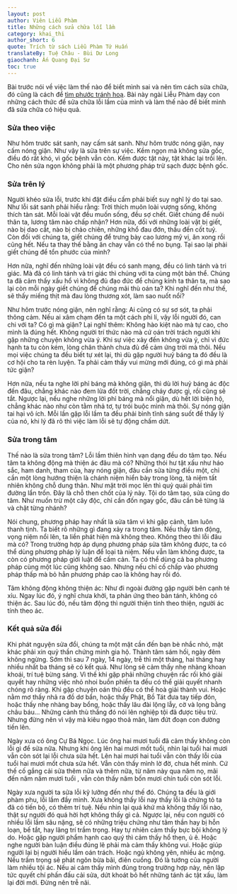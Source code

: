 ```yaml
---
layout: post
author: Viên Liễu Phàm
title: Những cách sửa chữa lỗi lầm 
category: khai_thi
author_short: 6
quote: Trích từ sách Liễu Phàm Tứ Huấn
translateBy: Tuệ Châu - Bùi Dư Long
giaochanh: Ấn Quang Đại Sư
toc: true
---
```


Bài trước nói về việc làm thế nào để biết mình sai và nên tìm cách sửa chữa, 
đó cũng là cách để [tìm phước tránh hoạ](/khai_thi/2023/08/12/làm-thế-nào-để-tìm-phước-tránh-hoạ.html). Bài này ngài Liễu Phàm dạy con những 
cách thức để sửa chữa lỗi lầm của mình và làm thế nào để biết mình đã sửa chữa 
có hiệu quả. 

### Sửa theo việc 

Như hôm trước sát sanh, nay cấm sát sanh. Như hôm trước nóng giận, nay cấm nóng giận. 
Như vậy là sửa trên sự việc. Kềm ngọn mà không sửa gốc, điều đó rất khó, vì gốc 
bệnh vẫn còn. Kềm được tật này, tật khác lại trồi lên. Cho nên sửa ngọn 
không phải là một phương pháp trừ sạch được bệnh gốc. 

### Sửa trên lý

Người khéo sửa lỗi, trước khi đặt điều cấm phải biết suy nghĩ lý do tại sao. Như 
lỗi sát sanh phải hiểu rằng: Trời thích muôn loài vượng sống, không thích tàn sát. 
Mỗi loài vật đều muốn sống, đều sợ chết. Giết chúng để nuôi thân ta, lương tâm 
nào chấp nhận? Hơn nữa, đối với những loài vật bị giết, nào bị dao cắt, nào bị 
chảo chiên, những khổ đau đớn, thấu đến cốt tuỷ. Còn đối với chúng ta, giết chúng 
để trưng bày cao lương mỹ vị, ăn xong rồi cũng hết. Nếu ta thay thế bằng ăn chay 
vẫn có thể no bụng. Tại sao lại phải giết chúng để tổn phước của mình? 

Hơn nữa, nghĩ đến những loài vật đều có sanh mạng, đều có linh tánh và tri giác. 
Mà đã có linh tánh và tri giác thì chúng với ta cùng một bản thể. Chúng ta đã cảm 
thấy xấu hổ vì không đủ đạo đức để chúng kính ta thân ta, mà sao lại còn mỗi ngày 
giết chúng để chúng mãi thù oán ta? Khi nghĩ đến như thế, sẽ thấy miếng thịt mà đau 
lòng thương xót, làm sao nuốt nổi? 

Như hôm trước nóng giận, nên nghĩ rằng: Ai cũng có sự sơ sót, ta phải thông cảm. 
Nếu ai xâm chạm đến ta một cách phi lí, vậy lỗi người đó, can chi với ta? Có gì 
mà giận? Lại nghĩ thêm: Không hào kiệt nào mà tự cao, cho mình là đúng hết. Không 
người trí thức nào mà cứ oán trời trách người khi gặp những chuyện không vừa ý. 
Khi sự việc xảy đến không vừa ý, chỉ vì đức hạnh ta tu còn kém, lòng chân thành chưa 
đủ để cảm ứng trời mà thôi. Nếu mọi việc chúng ta đều biết tự xét lại, thì dù gặp 
người huỷ báng ta đó đều là cơ hội cho ta rèn luyện. Ta phải cảm thấy vui mừng 
mới đúng, có gì mà phải tức giận? 

Hơn nữa, nếu ta nghe lời phỉ báng mà không giận, thì dù lời huỷ báng ác độc đến 
đâu, chẳng khác nào đem lửa đốt trời, chẳng cháy được gì, rồi cũng sẽ tắt. 
Ngược lại, nếu nghe những lời phỉ báng mà nổi giận, dù hết lời biện hộ, chẳng khác nào như 
còn tằm nhả tơ, tự trói buộc mình mà thôi. Sự nóng giận tai hại vô ích. 
Mỗi lần gặp lỗi lầm ta đều phải bình tĩnh sáng suốt để thấy lý của nó, khi lý 
đã rõ thì việc làm lỗi sẽ tự động chấm dứt. 

### Sửa trong tâm 

Thế nào là sửa trong tâm? Lỗi lầm thiên hình vạn dạng đều do tâm tạo. Nếu tâm ta không 
động mà thiện ác đâu mà có? Những thói hư tật xấu như háo sắc, ham danh, tham của, hay 
nóng giận, đâu cần sửa từng điều một, chỉ cần một lòng hướng thiện là chánh niệm 
hiển bày trong lòng, tà niệm tất nhiên không chỗ dung thân. Như mặt trời mọc lên 
thì quỷ quái phải tìm đường lẩn trốn. Đây là chỗ then chốt của lý này. Tội do tâm 
tạo, sửa cũng do tâm. Như muốn trừ một cây độc, chỉ cần đốn ngay gốc, đâu cần bẻ 
từng lá và chặt từng nhánh? 

Nói chung, phương pháp hay nhất là sửa tâm vì khi gặp cảnh, tâm luôn thanh tịnh. 
Ta biết rõ những gì đang xảy ra trong tâm. Nếu thấy tâm động, vọng niệm nổi lên, 
ta liền phát hiện mà không theo. Không theo thì lỗi đâu mà có? Trong trường hợp 
áp dụng phương pháp sửa tâm không được, ta có thể dùng phương pháp lý luận để 
loại tà niệm. Nếu vẫn làm không được, ta còn có phương pháp giới luật để cấm cản. 
Ta có thể dùng cả ba phương pháp cùng một lúc cũng không sao. Nhưng nếu chỉ cố chấp 
vào phương pháp thấp mà bỏ hẳn phương pháp cao là không hay rồi đó. 

Tâm không động không thiện ác: Như đi ngoài đường gặp người bên cạnh té xỉu. Ngay lúc 
đó, ý nghĩ chưa khởi, ta phản ứng theo bản tánh, không có thiện ác. Sau lúc đó, 
nếu tâm động thì người thiện tính theo thiện, người ác tính theo ác. 

### Kết quả sửa đổi

Khi phát nguyện sửa đổi, chúng ta một mặt cần đến bạn bè nhắc nhỏ, mặt khác phải 
xin quỷ thần chứng minh gia hộ. Thành tâm sám hối, ngày đêm không ngừng. Sớm thì sau 
7 ngày, 14 ngày, trễ thì một tháng, hai tháng hay nhiều nhất ba tháng sẽ có kết quả. 
Như lòng sẽ cảm thấy nhẹ nhàng khoan khoái, trí tuệ bừng sáng. Vì thế khi gặp phải những 
chuyện rắc rối khó giải quyết hay những việc nhỏ nhoi buồn phiền ta đều có thể giải 
quyết nhanh chóng rõ ràng. Khi gặp chuyện oán thù đều có thể hoà giải thành vui. 
Hoặc nằm mơ thấy nhả ra đồ dơ bẩn, hoặc thấy Phật, Bồ Tát đưa tay tiếp đón, hoặc 
thấy nhẹ nhàng bay bổng, hoặc thấy lâu đài lộng lẫy, cờ và lọng bằng châu báu... Những cảnh 
thù thắng đó nói lên nghiệp tội đã được tiêu trừ. Nhưng đừng nên vì vậy mà kiêu ngạo thoả mãn, 
làm đứt đoạn con đường tiến lên. 

Ngày xưa có ông Cự Bá Ngọc. Lúc ông hai mươi tuổi đã cảm thấy không còn lỗi gì 
để sửa nữa. Nhưng khi ông lên hai mươi mốt tuổi, nhìn lại tuổi hai mươi vẫn còn sót 
lại lỗi chưa sửa hết. Lên hai mươi hai tuổi vẫn còn thấy lỗi của tuổi hai mươi 
mốt chưa sửa hết. Vẫn còn thấy mình lờ đờ, chưa hết mình. Cứ thế cố gắng cải sửa thêm 
nữa và thêm nữa, từ năm này qua năm nọ, mãi đến năm năm mươi tuổi , vẫn còn thấy năm bốn 
mươi chín tuổi còn sót lỗi. 

Ngày xưa người ta sửa lỗi kỹ lưỡng đến như thế đó. Chúng ta đều là giới phàm 
phu, lỗi lầm đầy mình. Xưa không thấy lỗi nay thấy lỗi là chứng tỏ ta đã có tiến 
bộ, có thêm trí tuệ. Nếu nhìn lại quá khứ mà không thấy lỗi nào, thật sự người 
đó quá hời hợt không thấy gì cả. Ngược lại, nếu con người có nhiều lỗi lầm sâu nặng, 
sẽ có những triệu chứng như tâm thần hay bị hỗn loạn, bế tắt, hay lãng trí trầm trọng. 
Hay tự nhiên cảm thấy bực bội không lý do. Hoặc gặp người phẩm hạnh cao quý thì cảm thấy 
hổ thẹn, ủ ê. Hoặc nghe người bàn luận điều đúng lẽ phải mà cảm thấy không vui. Hoặc giúp 
người lại bị người hiểu lầm oán trách. Hoặc ngủ không yên, nhiều ác mộng. Nếu trầm 
trọng sẽ phát ngôn bừa bãi, điên cuồng. Đó là tướng của người làm nhiều tội ác. 
Nếu ai cảm thấy mình đúng trong trường hợp này, nên lập tức quyết chí phấn đấu 
cải sửa, dứt khoát bỏ hết những tánh ác tật xấu, làm lại đời mới. Đừng nên 
trễ nãi. 
